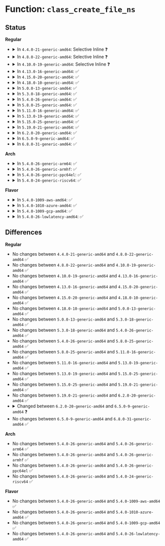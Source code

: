 # Function: <code>class_create_file_ns</code>

## Status
<b>Regular</b>
<ul>
<li>
<details>
<summary>In <code>4.4.0-21-generic-amd64</code>: Selective Inline ❓</summary>

```c
int class_create_file_ns(struct class * cls, const struct class_attribute * attr, const void * ns)
```

```json
{
  "name": "class_create_file_ns",
  "collision_type": "Unique Global",
  "inline_type": "Selective",
  "funcs": [
    {
      "addr": 18446744071584402096,
      "name": "class_create_file_ns",
      "external": true,
      "loc": "drivers/base/class.c:89",
      "file": "drivers/base/class.c",
      "inline": "not declared, inlined",
      "caller_inline": [
        "drivers/base/class.c:__class_register"
      ],
      "caller_func": [
        "net/core/net-sysfs.c:netdev_class_create_file_ns"
      ]
    }
  ],
  "symbols": [
    {
      "addr": 18446744071584402096,
      "name": "class_create_file_ns",
      "section": ".text",
      "bind": "STB_GLOBAL",
      "size": 35
    }
  ]
}
```
</details>
</li>
<li>
<details>
<summary>In <code>4.8.0-22-generic-amd64</code>: Selective Inline ❓</summary>

```c
int class_create_file_ns(struct class * cls, const struct class_attribute * attr, const void * ns)
```

```json
{
  "name": "class_create_file_ns",
  "collision_type": "Unique Global",
  "inline_type": "Selective",
  "funcs": [
    {
      "addr": 18446744071584739757,
      "name": "class_create_file_ns",
      "external": true,
      "loc": "drivers/base/class.c:89",
      "file": "drivers/base/class.c",
      "inline": "not declared, inlined",
      "caller_inline": [
        "drivers/base/class.c:__class_register"
      ],
      "caller_func": [
        "net/core/net-sysfs.c:netdev_class_create_file_ns"
      ]
    }
  ],
  "symbols": [
    {
      "addr": 18446744071584737440,
      "name": "class_create_file_ns",
      "section": ".text",
      "bind": "STB_GLOBAL",
      "size": 35
    }
  ]
}
```
</details>
</li>
<li>
<details>
<summary>In <code>4.10.0-19-generic-amd64</code>: Selective Inline ❓</summary>

```c
int class_create_file_ns(struct class * cls, const struct class_attribute * attr, const void * ns)
```

```json
{
  "name": "class_create_file_ns",
  "collision_type": "Unique Global",
  "inline_type": "Selective",
  "funcs": [
    {
      "addr": 18446744071584929696,
      "name": "class_create_file_ns",
      "external": true,
      "loc": "drivers/base/class.c:89",
      "file": "drivers/base/class.c",
      "inline": "not declared, inlined",
      "caller_inline": [
        "drivers/base/class.c:__class_register"
      ],
      "caller_func": [
        "net/core/net-sysfs.c:netdev_class_create_file_ns"
      ]
    }
  ],
  "symbols": [
    {
      "addr": 18446744071584927312,
      "name": "class_create_file_ns",
      "section": ".text",
      "bind": "STB_GLOBAL",
      "size": 35
    }
  ]
}
```
</details>
</li>
<li>
<details>
<summary>In <code>4.13.0-16-generic-amd64</code>: ✅</summary>

```c
int class_create_file_ns(struct class * cls, const struct class_attribute * attr, const void * ns)
```

```json
{
  "name": "class_create_file_ns",
  "collision_type": "Unique Global",
  "inline_type": "No",
  "funcs": [
    {
      "addr": 18446744071585012112,
      "name": "class_create_file_ns",
      "external": true,
      "loc": "drivers/base/class.c:89",
      "file": "drivers/base/class.c",
      "inline": "seen, unknown",
      "caller_inline": [],
      "caller_func": [
        "net/core/net-sysfs.c:netdev_class_create_file_ns"
      ]
    }
  ],
  "symbols": [
    {
      "addr": 18446744071585012112,
      "name": "class_create_file_ns",
      "section": ".text",
      "bind": "STB_GLOBAL",
      "size": 35
    }
  ]
}
```
</details>
</li>
<li>
<details>
<summary>In <code>4.15.0-20-generic-amd64</code>: ✅</summary>

```c
int class_create_file_ns(struct class * cls, const struct class_attribute * attr, const void * ns)
```

```json
{
  "name": "class_create_file_ns",
  "collision_type": "Unique Global",
  "inline_type": "No",
  "funcs": [
    {
      "addr": 18446744071585434352,
      "name": "class_create_file_ns",
      "external": true,
      "loc": "drivers/base/class.c:89",
      "file": "drivers/base/class.c",
      "inline": "seen, unknown",
      "caller_inline": [],
      "caller_func": [
        "net/core/net-sysfs.c:netdev_class_create_file_ns"
      ]
    }
  ],
  "symbols": [
    {
      "addr": 18446744071585434352,
      "name": "class_create_file_ns",
      "section": ".text",
      "bind": "STB_GLOBAL",
      "size": 35
    }
  ]
}
```
</details>
</li>
<li>
<details>
<summary>In <code>4.18.0-10-generic-amd64</code>: ✅</summary>

```c
int class_create_file_ns(struct class * cls, const struct class_attribute * attr, const void * ns)
```

```json
{
  "name": "class_create_file_ns",
  "collision_type": "Unique Global",
  "inline_type": "No",
  "funcs": [
    {
      "addr": 18446744071585677504,
      "name": "class_create_file_ns",
      "external": true,
      "loc": "drivers/base/class.c:87",
      "file": "drivers/base/class.c",
      "inline": "seen, unknown",
      "caller_inline": [],
      "caller_func": [
        "net/core/net-sysfs.c:netdev_class_create_file_ns"
      ]
    }
  ],
  "symbols": [
    {
      "addr": 18446744071585677504,
      "name": "class_create_file_ns",
      "section": ".text",
      "bind": "STB_GLOBAL",
      "size": 35
    }
  ]
}
```
</details>
</li>
<li>
<details>
<summary>In <code>5.0.0-13-generic-amd64</code>: ✅</summary>

```c
int class_create_file_ns(struct class * cls, const struct class_attribute * attr, const void * ns)
```

```json
{
  "name": "class_create_file_ns",
  "collision_type": "Unique Global",
  "inline_type": "No",
  "funcs": [
    {
      "addr": 18446744071585807760,
      "name": "class_create_file_ns",
      "external": true,
      "loc": "drivers/base/class.c:87",
      "file": "drivers/base/class.c",
      "inline": "seen, unknown",
      "caller_inline": [],
      "caller_func": [
        "net/core/net-sysfs.c:netdev_class_create_file_ns"
      ]
    }
  ],
  "symbols": [
    {
      "addr": 18446744071585807760,
      "name": "class_create_file_ns",
      "section": ".text",
      "bind": "STB_GLOBAL",
      "size": 35
    }
  ]
}
```
</details>
</li>
<li>
<details>
<summary>In <code>5.3.0-18-generic-amd64</code>: ✅</summary>

```c
int class_create_file_ns(struct class * cls, const struct class_attribute * attr, const void * ns)
```

```json
{
  "name": "class_create_file_ns",
  "collision_type": "Unique Global",
  "inline_type": "No",
  "funcs": [
    {
      "addr": 18446744071586040992,
      "name": "class_create_file_ns",
      "external": true,
      "loc": "drivers/base/class.c:87",
      "file": "drivers/base/class.c",
      "inline": "seen, unknown",
      "caller_inline": [],
      "caller_func": [
        "net/core/net-sysfs.c:netdev_class_create_file_ns"
      ]
    }
  ],
  "symbols": [
    {
      "addr": 18446744071586040992,
      "name": "class_create_file_ns",
      "section": ".text",
      "bind": "STB_GLOBAL",
      "size": 35
    }
  ]
}
```
</details>
</li>
<li>
<details>
<summary>In <code>5.4.0-26-generic-amd64</code>: ✅</summary>

```c
int class_create_file_ns(struct class * cls, const struct class_attribute * attr, const void * ns)
```

```json
{
  "name": "class_create_file_ns",
  "collision_type": "Unique Global",
  "inline_type": "No",
  "funcs": [
    {
      "addr": 18446744071586188624,
      "name": "class_create_file_ns",
      "external": true,
      "loc": "drivers/base/class.c:87",
      "file": "drivers/base/class.c",
      "inline": "seen, unknown",
      "caller_inline": [],
      "caller_func": [
        "net/core/net-sysfs.c:netdev_class_create_file_ns"
      ]
    }
  ],
  "symbols": [
    {
      "addr": 18446744071586188624,
      "name": "class_create_file_ns",
      "section": ".text",
      "bind": "STB_GLOBAL",
      "size": 35
    }
  ]
}
```
</details>
</li>
<li>
<details>
<summary>In <code>5.8.0-25-generic-amd64</code>: ✅</summary>

```c
int class_create_file_ns(struct class * cls, const struct class_attribute * attr, const void * ns)
```

```json
{
  "name": "class_create_file_ns",
  "collision_type": "Unique Global",
  "inline_type": "No",
  "funcs": [
    {
      "addr": 18446744071586950336,
      "name": "class_create_file_ns",
      "external": true,
      "loc": "drivers/base/class.c:88",
      "file": "drivers/base/class.c",
      "inline": "seen, unknown",
      "caller_inline": [],
      "caller_func": [
        "net/core/net-sysfs.c:netdev_class_create_file_ns"
      ]
    }
  ],
  "symbols": [
    {
      "addr": 18446744071586950336,
      "name": "class_create_file_ns",
      "section": ".text",
      "bind": "STB_GLOBAL",
      "size": 35
    }
  ]
}
```
</details>
</li>
<li>
<details>
<summary>In <code>5.11.0-16-generic-amd64</code>: ✅</summary>

```c
int class_create_file_ns(struct class * cls, const struct class_attribute * attr, const void * ns)
```

```json
{
  "name": "class_create_file_ns",
  "collision_type": "Unique Global",
  "inline_type": "No",
  "funcs": [
    {
      "addr": 18446744071587035328,
      "name": "class_create_file_ns",
      "external": true,
      "loc": "drivers/base/class.c:88",
      "file": "drivers/base/class.c",
      "inline": "seen, unknown",
      "caller_inline": [],
      "caller_func": [
        "net/core/net-sysfs.c:netdev_class_create_file_ns"
      ]
    }
  ],
  "symbols": [
    {
      "addr": 18446744071587035328,
      "name": "class_create_file_ns",
      "section": ".text",
      "bind": "STB_GLOBAL",
      "size": 35
    }
  ]
}
```
</details>
</li>
<li>
<details>
<summary>In <code>5.13.0-19-generic-amd64</code>: ✅</summary>

```c
int class_create_file_ns(struct class * cls, const struct class_attribute * attr, const void * ns)
```

```json
{
  "name": "class_create_file_ns",
  "collision_type": "Unique Global",
  "inline_type": "No",
  "funcs": [
    {
      "addr": 18446744071586919120,
      "name": "class_create_file_ns",
      "external": true,
      "loc": "drivers/base/class.c:88",
      "file": "drivers/base/class.c",
      "inline": "seen, unknown",
      "caller_inline": [],
      "caller_func": [
        "net/core/net-sysfs.c:netdev_class_create_file_ns"
      ]
    }
  ],
  "symbols": [
    {
      "addr": 18446744071586919120,
      "name": "class_create_file_ns",
      "section": ".text",
      "bind": "STB_GLOBAL",
      "size": 35
    }
  ]
}
```
</details>
</li>
<li>
<details>
<summary>In <code>5.15.0-25-generic-amd64</code>: ✅</summary>

```c
int class_create_file_ns(struct class * cls, const struct class_attribute * attr, const void * ns)
```

```json
{
  "name": "class_create_file_ns",
  "collision_type": "Unique Global",
  "inline_type": "No",
  "funcs": [
    {
      "addr": 18446744071587481536,
      "name": "class_create_file_ns",
      "external": true,
      "loc": "drivers/base/class.c:88",
      "file": "drivers/base/class.c",
      "inline": "seen, unknown",
      "caller_inline": [],
      "caller_func": [
        "net/core/net-sysfs.c:netdev_class_create_file_ns"
      ]
    }
  ],
  "symbols": [
    {
      "addr": 18446744071587481536,
      "name": "class_create_file_ns",
      "section": ".text",
      "bind": "STB_GLOBAL",
      "size": 35
    }
  ]
}
```
</details>
</li>
<li>
<details>
<summary>In <code>5.19.0-21-generic-amd64</code>: ✅</summary>

```c
int class_create_file_ns(struct class * cls, const struct class_attribute * attr, const void * ns)
```

```json
{
  "name": "class_create_file_ns",
  "collision_type": "Unique Global",
  "inline_type": "No",
  "funcs": [
    {
      "addr": 18446744071588803136,
      "name": "class_create_file_ns",
      "external": true,
      "loc": "drivers/base/class.c:88",
      "file": "drivers/base/class.c",
      "inline": "seen, unknown",
      "caller_inline": [],
      "caller_func": [
        "net/core/net-sysfs.c:netdev_class_create_file_ns"
      ]
    }
  ],
  "symbols": [
    {
      "addr": 18446744071588803136,
      "name": "class_create_file_ns",
      "section": ".text",
      "bind": "STB_GLOBAL",
      "size": 55
    }
  ]
}
```
</details>
</li>
<li>
<details>
<summary>In <code>6.2.0-20-generic-amd64</code>: ✅</summary>

```c
int class_create_file_ns(struct class * cls, const struct class_attribute * attr, const void * ns)
```

```json
{
  "name": "class_create_file_ns",
  "collision_type": "Unique Global",
  "inline_type": "No",
  "funcs": [
    {
      "addr": 18446744071590300208,
      "name": "class_create_file_ns",
      "external": true,
      "loc": "drivers/base/class.c:88",
      "file": "drivers/base/class.c",
      "inline": "seen, unknown",
      "caller_inline": [],
      "caller_func": [
        "net/core/net-sysfs.c:netdev_class_create_file_ns"
      ]
    }
  ],
  "symbols": [
    {
      "addr": 18446744071590300208,
      "name": "class_create_file_ns",
      "section": ".text",
      "bind": "STB_GLOBAL",
      "size": 55
    }
  ]
}
```
</details>
</li>
<li>
<details>
<summary>In <code>6.5.0-9-generic-amd64</code>: ✅</summary>

```c
int class_create_file_ns(const struct class * cls, const struct class_attribute * attr, const void * ns)
```

```json
{
  "name": "class_create_file_ns",
  "collision_type": "Unique Global",
  "inline_type": "No",
  "funcs": [
    {
      "addr": 18446744071590621776,
      "name": "class_create_file_ns",
      "external": true,
      "loc": "drivers/base/class.c:129",
      "file": "drivers/base/class.c",
      "inline": "seen, unknown",
      "caller_inline": [],
      "caller_func": [
        "net/core/net-sysfs.c:netdev_class_create_file_ns"
      ]
    }
  ],
  "symbols": [
    {
      "addr": 18446744071590621776,
      "name": "class_create_file_ns",
      "section": ".text",
      "bind": "STB_GLOBAL",
      "size": 87
    }
  ]
}
```
</details>
</li>
<li>
<details>
<summary>In <code>6.8.0-31-generic-amd64</code>: ✅</summary>

```c
int class_create_file_ns(const struct class * cls, const struct class_attribute * attr, const void * ns)
```

```json
{
  "name": "class_create_file_ns",
  "collision_type": "Unique Global",
  "inline_type": "No",
  "funcs": [
    {
      "addr": 18446744071590981024,
      "name": "class_create_file_ns",
      "external": true,
      "loc": "drivers/base/class.c:129",
      "file": "drivers/base/class.c",
      "inline": "seen, unknown",
      "caller_inline": [],
      "caller_func": [
        "drivers/gpu/drm/drm_sysfs.c:drm_sysfs_init",
        "net/core/net-sysfs.c:netdev_class_create_file_ns"
      ]
    }
  ],
  "symbols": [
    {
      "addr": 18446744071590981024,
      "name": "class_create_file_ns",
      "section": ".text",
      "bind": "STB_GLOBAL",
      "size": 87
    }
  ]
}
```
</details>
</li>
</ul>
<b>Arch</b>
<ul>
<li>
<details>
<summary>In <code>5.4.0-26-generic-arm64</code>: ✅</summary>

```c
int class_create_file_ns(struct class * cls, const struct class_attribute * attr, const void * ns)
```

```json
{
  "name": "class_create_file_ns",
  "collision_type": "Unique Global",
  "inline_type": "No",
  "funcs": [
    {
      "addr": 18446603336498987600,
      "name": "class_create_file_ns",
      "external": true,
      "loc": "drivers/base/class.c:87",
      "file": "drivers/base/class.c",
      "inline": "seen, unknown",
      "caller_inline": [],
      "caller_func": [
        "net/core/net-sysfs.c:netdev_class_create_file_ns"
      ]
    }
  ],
  "symbols": [
    {
      "addr": 18446603336498987600,
      "name": "class_create_file_ns",
      "section": ".text",
      "bind": "STB_GLOBAL",
      "size": 84
    }
  ]
}
```
</details>
</li>
<li>
<details>
<summary>In <code>5.4.0-26-generic-armhf</code>: ✅</summary>

```c
int class_create_file_ns(struct class * cls, const struct class_attribute * attr, const void * ns)
```

```json
{
  "name": "class_create_file_ns",
  "collision_type": "Unique Global",
  "inline_type": "No",
  "funcs": [
    {
      "addr": 3231556068,
      "name": "class_create_file_ns",
      "external": true,
      "loc": "drivers/base/class.c:87",
      "file": "drivers/base/class.c",
      "inline": "seen, unknown",
      "caller_inline": [],
      "caller_func": [
        "net/core/net-sysfs.c:netdev_class_create_file_ns"
      ]
    }
  ],
  "symbols": [
    {
      "addr": 3231556068,
      "name": "class_create_file_ns",
      "section": ".text",
      "bind": "STB_GLOBAL",
      "size": 52
    }
  ]
}
```
</details>
</li>
<li>
<details>
<summary>In <code>5.4.0-26-generic-ppc64el</code>: ✅</summary>

```c
int class_create_file_ns(struct class * cls, const struct class_attribute * attr, const void * ns)
```

```json
{
  "name": "class_create_file_ns",
  "collision_type": "Unique Global",
  "inline_type": "No",
  "funcs": [
    {
      "addr": 13835058055292140672,
      "name": "class_create_file_ns",
      "external": true,
      "loc": "drivers/base/class.c:87",
      "file": "drivers/base/class.c",
      "inline": "seen, unknown",
      "caller_inline": [],
      "caller_func": [
        "net/core/net-sysfs.c:netdev_class_create_file_ns"
      ]
    }
  ],
  "symbols": [
    {
      "addr": 13835058055292140672,
      "name": "class_create_file_ns",
      "section": ".text",
      "bind": "STB_GLOBAL",
      "size": 88
    }
  ]
}
```
</details>
</li>
<li>
<details>
<summary>In <code>5.4.0-24-generic-riscv64</code>: ✅</summary>

```c
int class_create_file_ns(struct class * cls, const struct class_attribute * attr, const void * ns)
```

```json
{
  "name": "class_create_file_ns",
  "collision_type": "Unique Global",
  "inline_type": "No",
  "funcs": [
    {
      "addr": 18446743936276363268,
      "name": "class_create_file_ns",
      "external": true,
      "loc": "drivers/base/class.c:87",
      "file": "drivers/base/class.c",
      "inline": "seen, unknown",
      "caller_inline": [],
      "caller_func": [
        "net/core/net-sysfs.c:netdev_class_create_file_ns"
      ]
    }
  ],
  "symbols": [
    {
      "addr": 18446743936276363268,
      "name": "class_create_file_ns",
      "section": ".text",
      "bind": "STB_GLOBAL",
      "size": 66
    }
  ]
}
```
</details>
</li>
</ul>
<b>Flavor</b>
<ul>
<li>
<details>
<summary>In <code>5.4.0-1009-aws-amd64</code>: ✅</summary>

```c
int class_create_file_ns(struct class * cls, const struct class_attribute * attr, const void * ns)
```

```json
{
  "name": "class_create_file_ns",
  "collision_type": "Unique Global",
  "inline_type": "No",
  "funcs": [
    {
      "addr": 18446744071585948992,
      "name": "class_create_file_ns",
      "external": true,
      "loc": "drivers/base/class.c:87",
      "file": "drivers/base/class.c",
      "inline": "seen, unknown",
      "caller_inline": [],
      "caller_func": [
        "net/core/net-sysfs.c:netdev_class_create_file_ns"
      ]
    }
  ],
  "symbols": [
    {
      "addr": 18446744071585948992,
      "name": "class_create_file_ns",
      "section": ".text",
      "bind": "STB_GLOBAL",
      "size": 35
    }
  ]
}
```
</details>
</li>
<li>
<details>
<summary>In <code>5.4.0-1010-azure-amd64</code>: ✅</summary>

```c
int class_create_file_ns(struct class * cls, const struct class_attribute * attr, const void * ns)
```

```json
{
  "name": "class_create_file_ns",
  "collision_type": "Unique Global",
  "inline_type": "No",
  "funcs": [
    {
      "addr": 18446744071585798048,
      "name": "class_create_file_ns",
      "external": true,
      "loc": "drivers/base/class.c:87",
      "file": "drivers/base/class.c",
      "inline": "seen, unknown",
      "caller_inline": [],
      "caller_func": [
        "net/core/net-sysfs.c:netdev_class_create_file_ns"
      ]
    }
  ],
  "symbols": [
    {
      "addr": 18446744071585798048,
      "name": "class_create_file_ns",
      "section": ".text",
      "bind": "STB_GLOBAL",
      "size": 35
    }
  ]
}
```
</details>
</li>
<li>
<details>
<summary>In <code>5.4.0-1009-gcp-amd64</code>: ✅</summary>

```c
int class_create_file_ns(struct class * cls, const struct class_attribute * attr, const void * ns)
```

```json
{
  "name": "class_create_file_ns",
  "collision_type": "Unique Global",
  "inline_type": "No",
  "funcs": [
    {
      "addr": 18446744071586138640,
      "name": "class_create_file_ns",
      "external": true,
      "loc": "drivers/base/class.c:87",
      "file": "drivers/base/class.c",
      "inline": "seen, unknown",
      "caller_inline": [],
      "caller_func": [
        "net/core/net-sysfs.c:netdev_class_create_file_ns"
      ]
    }
  ],
  "symbols": [
    {
      "addr": 18446744071586138640,
      "name": "class_create_file_ns",
      "section": ".text",
      "bind": "STB_GLOBAL",
      "size": 35
    }
  ]
}
```
</details>
</li>
<li>
<details>
<summary>In <code>5.4.0-26-lowlatency-amd64</code>: ✅</summary>

```c
int class_create_file_ns(struct class * cls, const struct class_attribute * attr, const void * ns)
```

```json
{
  "name": "class_create_file_ns",
  "collision_type": "Unique Global",
  "inline_type": "No",
  "funcs": [
    {
      "addr": 18446744071586247328,
      "name": "class_create_file_ns",
      "external": true,
      "loc": "drivers/base/class.c:87",
      "file": "drivers/base/class.c",
      "inline": "seen, unknown",
      "caller_inline": [],
      "caller_func": [
        "net/core/net-sysfs.c:netdev_class_create_file_ns"
      ]
    }
  ],
  "symbols": [
    {
      "addr": 18446744071586247328,
      "name": "class_create_file_ns",
      "section": ".text",
      "bind": "STB_GLOBAL",
      "size": 35
    }
  ]
}
```
</details>
</li>
</ul>

## Differences
<b>Regular</b>
<ul>
<li>
No changes between <code>4.4.0-21-generic-amd64</code> and <code>4.8.0-22-generic-amd64</code> ✅
</li>
<li>
No changes between <code>4.8.0-22-generic-amd64</code> and <code>4.10.0-19-generic-amd64</code> ✅
</li>
<li>
No changes between <code>4.10.0-19-generic-amd64</code> and <code>4.13.0-16-generic-amd64</code> ✅
</li>
<li>
No changes between <code>4.13.0-16-generic-amd64</code> and <code>4.15.0-20-generic-amd64</code> ✅
</li>
<li>
No changes between <code>4.15.0-20-generic-amd64</code> and <code>4.18.0-10-generic-amd64</code> ✅
</li>
<li>
No changes between <code>4.18.0-10-generic-amd64</code> and <code>5.0.0-13-generic-amd64</code> ✅
</li>
<li>
No changes between <code>5.0.0-13-generic-amd64</code> and <code>5.3.0-18-generic-amd64</code> ✅
</li>
<li>
No changes between <code>5.3.0-18-generic-amd64</code> and <code>5.4.0-26-generic-amd64</code> ✅
</li>
<li>
No changes between <code>5.4.0-26-generic-amd64</code> and <code>5.8.0-25-generic-amd64</code> ✅
</li>
<li>
No changes between <code>5.8.0-25-generic-amd64</code> and <code>5.11.0-16-generic-amd64</code> ✅
</li>
<li>
No changes between <code>5.11.0-16-generic-amd64</code> and <code>5.13.0-19-generic-amd64</code> ✅
</li>
<li>
No changes between <code>5.13.0-19-generic-amd64</code> and <code>5.15.0-25-generic-amd64</code> ✅
</li>
<li>
No changes between <code>5.15.0-25-generic-amd64</code> and <code>5.19.0-21-generic-amd64</code> ✅
</li>
<li>
No changes between <code>5.19.0-21-generic-amd64</code> and <code>6.2.0-20-generic-amd64</code> ✅
</li>
<li>
<details>
<summary>Changed between <code>6.2.0-20-generic-amd64</code> and <code>6.5.0-9-generic-amd64</code> ❓</summary>
<ul>
<li>
<b>Param type changed. </b>
<code>struct class * cls</code> ➡️ <code>const struct class * cls</code>
</li>
</ul>
</details>
</li>
<li>
No changes between <code>6.5.0-9-generic-amd64</code> and <code>6.8.0-31-generic-amd64</code> ✅
</li>
</ul>
<b>Arch</b>
<ul>
<li>
No changes between <code>5.4.0-26-generic-amd64</code> and <code>5.4.0-26-generic-arm64</code> ✅
</li>
<li>
No changes between <code>5.4.0-26-generic-amd64</code> and <code>5.4.0-26-generic-armhf</code> ✅
</li>
<li>
No changes between <code>5.4.0-26-generic-amd64</code> and <code>5.4.0-26-generic-ppc64el</code> ✅
</li>
<li>
No changes between <code>5.4.0-26-generic-amd64</code> and <code>5.4.0-24-generic-riscv64</code> ✅
</li>
</ul>
<b>Flavor</b>
<ul>
<li>
No changes between <code>5.4.0-26-generic-amd64</code> and <code>5.4.0-1009-aws-amd64</code> ✅
</li>
<li>
No changes between <code>5.4.0-26-generic-amd64</code> and <code>5.4.0-1010-azure-amd64</code> ✅
</li>
<li>
No changes between <code>5.4.0-26-generic-amd64</code> and <code>5.4.0-1009-gcp-amd64</code> ✅
</li>
<li>
No changes between <code>5.4.0-26-generic-amd64</code> and <code>5.4.0-26-lowlatency-amd64</code> ✅
</li>
</ul>
